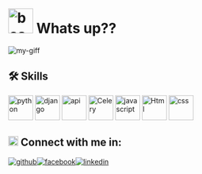 # <img src="https://image.similarpng.com/very-thumbnail/2020/05/3d-emoji-icons-with-facial-expressions2.png" alt="boss" width="50" height="50" /> Whats up?? 

![my-giff](https://thumbs.gfycat.com/ColdVagueIcelandgull.webp)

## 🛠 Skills
<img src="https://upload.wikimedia.org/wikipedia/commons/thumb/0/0a/Python.svg/768px-Python.svg.png" alt="python" width="50" height="50"/> <img src="https://cdn.iconscout.com/icon/free/png-256/django-3550620-2970205.png" alt="django" width="50" height="50"/> <img src="https://cdn-icons-png.flaticon.com/512/1878/1878350.png" alt="api" width="50" height="50"/> <img src="https://img.stackshare.io/service/1075/celery.png" alt="Celery" width="50" height="50"/> <img src="https://cdn.iconscout.com/icon/free/png-256/javascript-2038874-1720087.png" alt="javascript" width="50" height="50"/> <img src="https://iconarchive.com/download/i78082/igh0zt/ios7-style-metro-ui/MetroUI-Apps-HTML-5.ico" alt="Html" width="50" height="50"/> <img src="https://cdn-icons-png.flaticon.com/512/5968/5968242.png" alt="css" width="50" height="50"/> 

## <img src="https://encrypted-tbn0.gstatic.com/images?q=tbn:ANd9GcRQVSD9IkkjIvKE88LGHDA4wUNBDMV5u3tNwQ&usqp=CAU" alt="connection" width="20" height="20" /> Connect with me in:
[![github](https://cloud.githubusercontent.com/assets/17016297/18839843/0e06a67a-83d2-11e6-993a-b35a182500e0.png)][1][![facebook](https://cloud.githubusercontent.com/assets/17016297/18839836/0a06deb4-83d2-11e6-8078-1d0974af0f63.png)][2][![linkedin](https://cloud.githubusercontent.com/assets/17016297/18839848/0fc7e74e-83d2-11e6-8c6a-277fc9d6e067.png)][3]

[1]: https://github.com/Beekeyinn
[2]: https://www.facebook.com/hatred.boy.beekeyinn
[3]: www.linkedin.com/in/beking-shrestha-89ba33206


